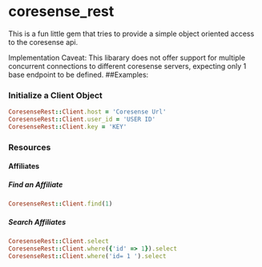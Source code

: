 # coresense_rest
  
This is a fun little gem that tries to provide a simple object oriented access to the coresense api.

Implementation Caveat: This libarary does not offer support for multiple concurrent connections to different 
coresense servers, expecting only 1 base endpoint to be defined.
##Examples:

### Initialize a Client Object
```ruby
CoresenseRest::Client.host = 'Coresense Url'  
CoresenseRest::Client.user_id = 'USER ID'    
CoresenseRest::Client.key = 'KEY' 
```
### Resources
#### Affiliates
##### Find an Affiliate
```ruby
CoresenseRest::Client.find(1)
```
##### Search Affiliates 
```ruby
CoresenseRest::Client.select
CoresenseRest::Client.where({'id' => 1}).select
CoresenseRest::Client.where('id= 1 ').select
```